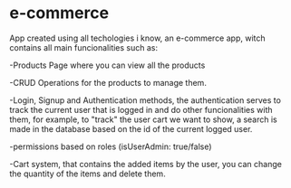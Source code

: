 # e-commerce
App created using all techologies i know, an e-commerce app, witch contains all main funcionalities such as:

-Products Page where you can view all the products

-CRUD Operations for the products to manage them.

-Login, Signup and Authentication methods, the authentication serves to track the current user that is logged in and do other funcionalities with them, for example, to "track" the user cart we want to show, a search is made in the database based on the id of the current logged user.  

-permissions based on roles (isUserAdmin: true/false)

-Cart system, that contains the added items by the user, you can change the quantity of the items and delete them.


